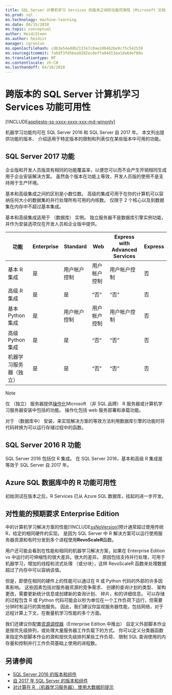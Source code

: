 ```yaml
---
title: SQL Server 计算机学习 Services 的版本之间的功能可用性 |Microsoft 文档
ms.prod: sql
ms.technology: machine-learning
ms.date: 04/15/2018
ms.topic: conceptual
author: HeidiSteen
ms.author: heidist
manager: cgronlun
ms.openlocfilehash: cdb3e54addb2137e7c0ae2d6462be9c75c542539
ms.sourcegitcommit: 7a6df3fd5bea9282ecdeffa94d13ea1da6def80a
ms.translationtype: MT
ms.contentlocale: zh-CN
ms.lasthandoff: 04/16/2018
---
```

# <a name="feature-availability-across-editions-of-sql-server-machine-learning-services"></a>跨版本的 SQL Server 计算机学习 Services 功能可用性
[!INCLUDE[appliesto-ss-xxxx-xxxx-xxx-md-winonly](../../includes/appliesto-ss-xxxx-xxxx-xxx-md-winonly.md)]
 
 机器学习功能均可在 SQL Server 2016 和 SQL Server 自 2017 年。 本文列出提供功能的版本、 介绍适用于特定版本的限制和列表仅在某些版本中可用的功能。


## <a name="sql-server-2017-features"></a>SQL Server 2017 功能

企业版和开发人员版具有相同的功能覆盖率，以便您可以而不会产生开销相同生成用于企业安装解决方案。 虽然各个版本在功能上等效，开发人员版的使用不是支持用于生产环境。

基本和高级集成之间的区别是小数位数。 高级的集成可用于在你的计算机可以容纳任何大小的数据集的并行处理所有可用的内核数。 仅限于 2 个核心以及到数据集在内存中不超过基本集成。 

基本和高级集成适用于 （数据库） 实例。 独立服务器不是数据库引擎实例功能，并作为安装选项仅在开发人员和企业版中提供。

|功能|Enterprise|Standard|Web|Express with Advanced Services|Express 
|-------------|----------------|--------------|---------|------------------------------------|------------------------|  
|基本 R 集成|是|用户帐户控制|用户帐户控制|用户帐户控制|否|   
|高级 R 集成|是|是|“否”|“否”|否| 
|基本 Python 集成|是|用户帐户控制|用户帐户控制|用户帐户控制|否|
|高级 Python 集成|是|是|“否”|“否”|否| 
|机器学习服务器（独立）|是|是|“否”|“否”|否|   

 > [!NOTE]
 > 仅 （独立） 服务器提供[操作化](https://docs.microsoft.com/machine-learning-server/what-is-operationalization)Microsoft （非 SQL 品牌） R 服务器或计算机学习服务器安装中包括的功能。 操作化包括 web 服务部署和承载功能。
>
> 对于 （数据库中） 安装，来实现解决方案的等效方法利用数据库引擎的功能时将代码转换为可以运行存储过程中的函数。


## <a name="sql-server-2016-r-features"></a>SQL Server 2016 R 功能

SQL Server 2016 包括仅 R 集成。 在 SQL Server 2016，基本和高级 R 集成是等效于 SQL Server 自 2017 年。

## <a name="r-feature-availability-in-azure-sql-database"></a>Azure SQL 数据库中的 R 功能可用性
  
初始测试在版本之后，R Services 已从 Azure SQL 数据库，挂起的进一步开发。 

## <a name="performance-expectations-for-enterprise-edition"></a>对性能的预期要求 Enterprise Edition

中的计算机学习解决方案的性能[!INCLUDE[ssNoVersion](../../includes/ssnoversion-md.md)]预计通常超过使用传统 R，给定的相同硬件的实现。 是因为 SQL Server 中 R 解决方案可以运行使用服务器资源和有时分发到多个进程使用**RevoScaleR**函数。 

用户还可能会看到在性能和相同的机器学习解决方案，如果在 Enterprise Edition vs 中运行的可伸缩性的很大差异。很大的差异。 原因包括支持并行处理，可用于机器学习，增加的线程和流式处理 （或分块），这样 RevoScaleR 函数来处理数据超过了内存中可以容纳该值。 

但是，即使在相同的硬件上的性能可以通过在 R 或 Python 代码的外部的许多因素影响。 这些因素包括对服务器资源的竞争需求、 创建的查询计划的类型、 架构更改，需要更新统计信息或创建新的查询计划、 碎片，和的详细信息。 可以存储的过程包含 R 或 Python 代码可能会以秒为单位在一个工作负荷下运行，但需要分钟时有运行的其他服务。  因此，我们建议你监视服务器性能，包括网络，对于远程计算上下文，在衡量机学习性能的多个方面。

我们还建议你配置[资源调控器](../../relational-databases/resource-governor/resource-governor.md)（Enterprise Edition 中推出） 自定义外部脚本作业是按优先级排列，或处理大量服务器工作负载下的方式。 你可以定义分类器函数来指定外部脚本作业的源和按优先级排列某些工作负荷、 限制 SQL 查询使用的内存量和控制并行工作负荷基础上使用的进程数。

## <a name="see-also"></a>另请参阅

+ [SQL Server 2016 的版本和组件](../../sql-server/editions-and-components-of-sql-server-2016.md)
+ [自 2017 年 SQL Server 的版本和组件](../../sql-server/editions-and-components-of-sql-server-2017.md)
+ [对计算在 R （机器学习服务器） 使用大数据的提示](https://docs.microsoft.com/machine-learning-server/r/tutorial-large-data-tips)
